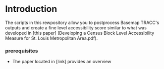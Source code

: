 # Introduction
The scripts in this rewpository allow you to postprocess Basemap TRACC's outputs and create a fine level accessibility score similar to what was developed in [this paper] (Developing a Census Block Level Accessibility Measure for St. Louis Metropolitan Area.pdf). 

### prerequisites 
* The paper located in [link] provides an overview 